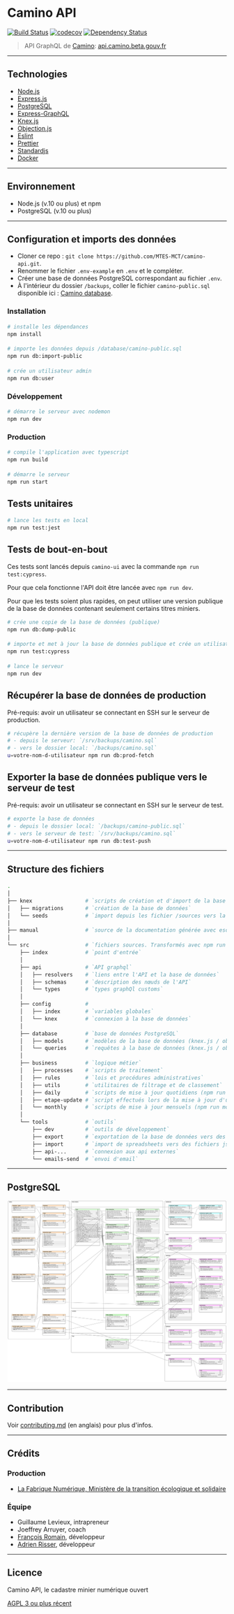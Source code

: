 # Camino API

[![Build Status][ci-img]][ci] [![codecov][codecov-img]][codecov] [![Dependency Status][dep-img]][dep]

[ci-img]: https://travis-ci.org/MTES-MCT/camino-api.svg?branch=master
[ci]: https://travis-ci.org/MTES-MCT/camino-api
[codecov-img]: https://codecov.io/gh/MTES-MCT/camino-api/branch/master/graph/badge.svg
[codecov]: https://codecov.io/gh/MTES-MCT/camino-api
[dep-img]: https://david-dm.org/MTES-MCT/camino-api.svg
[dep]: https://david-dm.org/MTES-MCT/camino-api

> API GraphQL de [Camino](http://camino.beta.gouv.fr/): [api.camino.beta.gouv.fr](https://api.camino.beta.gouv.fr)

---

## Technologies

- [Node.js](https://nodejs.org/)
- [Express.js](http://expressjs.com)
- [PostgreSQL](https://www.postgresql.org/)
- [Express-GraphQL](https://github.com/graphql/express-graphql)
- [Knex.js](https://knexjs.org/)
- [Objection.js](http://vincit.github.io/objection.js/)
- [Eslint](https://eslint.org/)
- [Prettier](https://prettier.io/)
- [Standardjs](https://standardjs.com/)
- [Docker](https://www.docker.com/)

---

## Environnement

- Node.js (v.10 ou plus) et npm
- PostgreSQL (v.10 ou plus)

---

## Configuration et imports des données

- Cloner ce repo : `git clone https://github.com/MTES-MCT/camino-api.git`.
- Renommer le fichier `.env-example` en `.env` et le compléter.
- Créer une base de données PostgreSQL correspondant au fichier `.env`.
- À l'intérieur du dossier `/backups`, coller le fichier `camino-public.sql` disponible ici : [Camino database](https://github.com/MTES-MCT/camino-database).

### Installation

```bash
# installe les dépendances
npm install

# importe les données depuis /database/camino-public.sql
npm run db:import-public

# crée un utilisateur admin
npm run db:user
```

### Développement

```bash
# démarre le serveur avec nodemon
npm run dev
```

### Production

```bash
# compile l'application avec typescript
npm run build

# démarre le serveur
npm run start
```

## Tests unitaires

```sh
# lance les tests en local
npm run test:jest
```

## Tests de bout-en-bout

Ces tests sont lancés depuis `camino-ui` avec la commande `npm run test:cypress`.

Pour que cela fonctionne l'API doit être lancée avec `npm run dev`.

Pour que les tests soient plus rapides, on peut utiliser une version publique de la base de données contenant seulement certains titres miniers.

```bash
# crée une copie de la base de données (publique)
npm run db:dump-public

# importe et met à jour la base de données publique et crée un utilisateur super-admin
npm run test:cypress

# lance le serveur
npm run dev
```

## Récupérer la base de données de production

Pré-requis: avoir un utilisateur se connectant en SSH sur le serveur de production.

```sh
# récupère la dernière version de la base de données de production
# - depuis le serveur: `/srv/backups/camino.sql`
# - vers le dossier local: `/backups/camino.sql`
u=votre-nom-d-utilisateur npm run db:prod-fetch
```

## Exporter la base de données publique vers le serveur de test

Pré-requis: avoir un utilisateur se connectant en SSH sur le serveur de test.

```sh
# exporte la base de données
# - depuis le dossier local: `/backups/camino-public.sql`
# - vers le serveur de test: `/srv/backups/camino.sql`
u=votre-nom-d-utilisateur npm run db:test-push
```

---

## Structure des fichiers

```bash
.
│
├── knex                 # `scripts de création et d'import de la base de données (npm run migrate)
│   ├── migrations       # `création de la base de données`
│   └── seeds            # `import depuis les fichier /sources vers la base de données`
│
├── manual               # `source de la documentation générée avec esdoc`
│
└── src                  # `fichiers sources. Transformés avec npm run build.`
    ├── index            # `point d'entrée`
    │
    ├── api              # `API graphql`
    │   ├── resolvers    # `liens entre l'API et la base de données`
    │   ├── schemas      # `description des nœuds de l'API`
    │   └── types        # `types graphQl customs`
    │
    ├── config           #
    │   ├── index        # `variables globales`
    │   └── knex         # `connexion à la base de données`
    │
    ├── database         # `base de données PostgreSQL`
    │   ├── models       # `modèles de la base de données (knex.js / objection.js)`
    │   └── queries      # `requêtes à la base de données (knex.js / objection.js)`
    │
    ├── business         # `logique métier`
    │   ├── processes    # `scripts de traitement`
    │   ├── rules        # `lois et procédures administratives`
    │   ├── utils        # `utilitaires de filtrage et de classement`
    │   ├── daily        # `scripts de mise à jour quotidiens (npm run daily)`
    │   ├── etape-update # `script effectués lors de la mise à jour d'une étape`
    │   └── monthly      # `scripts de mise à jour mensuels (npm run monthly)`
    │
    └── tools            # `outils`
        ├── dev          # `outils de développement`
        ├── export       # `exportation de la base de données vers des spreadsheets (npm run export)`
        ├── import       # `import de spreadsheets vers des fichiers json dans /sources (npm run import)`
        ├── api-...      # `connexion aux api externes`
        └── emails-send  # `envoi d'email`

```

---

## PostgreSQL

![camino database schema](manual/database/camino-db.svg)

---

## Contribution

Voir [contributing.md](contributing.md) (en anglais) pour plus d'infos.

---

## Crédits

### Production

- [La Fabrique Numérique, Ministère de la transition écologique et solidaire](https://www.ecologique-solidaire.gouv.fr/inauguration-fabrique-numerique-lincubateur-des-ministeres-charges-lecologie-et-des-territoires)

### Équipe

- Guillaume Levieux, intrapreneur
- Joeffrey Arruyer, coach
- [François Romain](http://francoisromain.com), développeur
- [Adrien Risser](https://github.com/risseraka), développeur

---

## Licence

Camino API, le cadastre minier numérique ouvert

[AGPL 3 ou plus récent](https://spdx.org/licenses/AGPL-3.0-or-later.html)
